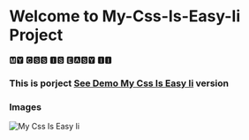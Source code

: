# Welcome to My-Css-Is-Easy-Ii Project

🅼🆈 🅲🆂🆂 🅸🆂 🅴🅰🆂🆈 🅸🅸

<h3> This is porject <a href="https://css-easy-li2.netlify.app">See Demo My Css Is Easy Ii</a> version </h3>

### Images

![My Css Is Easy Ii](https://github.com/beknurmaxalbayev/My-Css-Is-Easy-Ii/blob/main/My%20Css%20Is%20Easy%20Ii.png?raw=true)
  
   
   
  
  
